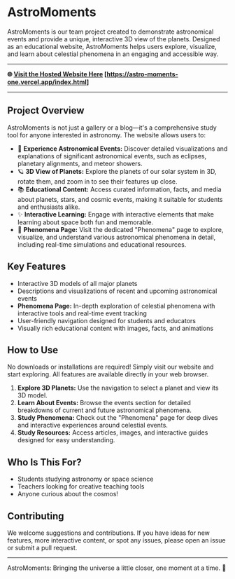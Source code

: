 # AstroMoments

AstroMoments is our team project created to demonstrate astronomical events and provide a unique, interactive 3D view of the planets. Designed as an educational website, AstroMoments helps users explore, visualize, and learn about celestial phenomena in an engaging and accessible way.

---

**🌐 [Visit the Hosted Website Here](#) [https://astro-moments-one.vercel.app/index.html]**

---

## Project Overview

AstroMoments is not just a gallery or a blog—it's a comprehensive study tool for anyone interested in astronomy. The website allows users to:

- 🌌 **Experience Astronomical Events:** Discover detailed visualizations and explanations of significant astronomical events, such as eclipses, planetary alignments, and meteor showers.
- 🪐 **3D View of Planets:** Explore the planets of our solar system in 3D, rotate them, and zoom in to see their features up close.
- 📚 **Educational Content:** Access curated information, facts, and media about planets, stars, and cosmic events, making it suitable for students and enthusiasts alike.
- ✨ **Interactive Learning:** Engage with interactive elements that make learning about space both fun and memorable.
- 🌠 **Phenomena Page:** Visit the dedicated "Phenomena" page to explore, visualize, and understand various astronomical phenomena in detail, including real-time simulations and educational resources.

## Key Features

- Interactive 3D models of all major planets
- Descriptions and visualizations of recent and upcoming astronomical events
- **Phenomena Page:** In-depth exploration of celestial phenomena with interactive tools and real-time event tracking
- User-friendly navigation designed for students and educators
- Visually rich educational content with images, facts, and animations

## How to Use

No downloads or installations are required! Simply visit our website and start exploring. All features are available directly in your web browser.

1. **Explore 3D Planets:** Use the navigation to select a planet and view its 3D model.
2. **Learn About Events:** Browse the events section for detailed breakdowns of current and future astronomical phenomena.
3. **Study Phenomena:** Check out the "Phenomena" page for deep dives and interactive experiences around celestial events.
4. **Study Resources:** Access articles, images, and interactive guides designed for easy understanding.

## Who Is This For?

- Students studying astronomy or space science
- Teachers looking for creative teaching tools
- Anyone curious about the cosmos!

## Contributing

We welcome suggestions and contributions. If you have ideas for new features, more interactive content, or spot any issues, please open an issue or submit a pull request.

---

AstroMoments: Bringing the universe a little closer, one moment at a time. 🚀
